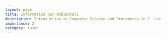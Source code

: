 ```yaml
---
layout: page
title: Informatica per Ambientali 
description: Introduction to Computer Science and Proramming in C. Lecturer A. Bonarini.
importance: 2
category: tutor
---
```


